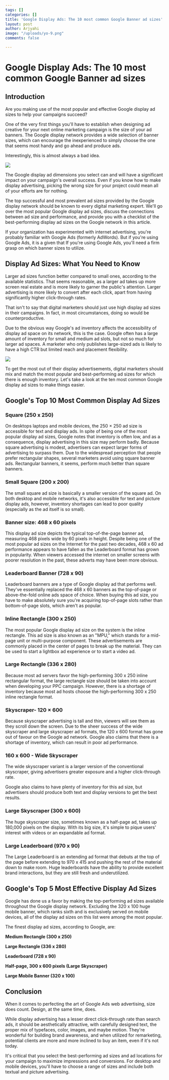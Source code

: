 ```yaml
---
tags: []
categories: []
title: 'Google Display Ads: The 10 most common Google Banner ad sizes'
layout: post
author: Arjyahi
image: "/uploads/yo-9.png"
comments: false

---
```

# **Google Display Ads: The 10 most common Google Banner ad sizes**

## **Introduction**

Are you making use of the most popular and effective Google display ad sizes to help your campaigns succeed?

One of the very first things you'll have to establish when designing ad creative for your next online marketing campaign is the size of your ad banners. The Google display network provides a wide selection of banner sizes, which can encourage the inexperienced to simply choose the one that seems most handy and go ahead and produce ads.

Interestingly, this is almost always a bad idea.

![](/uploads/pexels-caio-67112.jpg)

The Google display ad dimensions you select can and will have a significant impact on your campaign's overall success. Even if you know how to make display advertising, picking the wrong size for your project could mean all of your efforts are for nothing.

The top successful and most prevalent ad sizes provided by the Google display network should be known to every digital marketing expert. We'll go over the most popular Google display ad sizes, discuss the connections between ad size and performance, and provide you with a checklist of the best-performing display ad sizes on the Google network in this article.

If your organization has experimented with internet advertising, you're probably familiar with Google Ads (formerly AdWords). But if you're using Google Ads, it is a given that If you're using Google Ads, you'll need a firm grasp on which banner sizes to utilize.

## **Display Ad Sizes: What You Need to Know**

Larger ad sizes function better compared to small ones, according to the available statistics. That seems reasonable, as a larger ad takes up more screen real estate and is more likely to garner the public's attention. Larger advertising is more likely to convert after each click, apart from having significantly higher click-through rates.

That isn't to say that digital marketers should just use high display ad sizes in their campaigns. In fact, in most circumstances, doing so would be counterproductive.

Due to the obvious way Google's ad inventory affects the accessibility of display ad space on its network, this is the case. Google often has a large amount of inventory for small and medium ad slots, but not so much for larger ad spaces. A marketer who only publishes large-sized ads is likely to have a high CTR but limited reach and placement flexibility.

![](/uploads/google-g7396779da_1920.jpg)

To get the most out of their display advertisements, digital marketers should mix and match the most popular and best-performing ad sizes for which there is enough inventory. Let's take a look at the ten most common Google display ad sizes to make things easier.

## **Google's Top 10 Most Common Display Ad Sizes**

### Square (250 x 250)

On desktops laptops and mobile devices, the 250 × 250 ad size is accessible for text and display ads. In spite of being one of the most popular display ad sizes, Google notes that inventory is often low, and as a consequence, display advertising in this size may perform badly. Because square advertising is modest, advertisers can expect larger forms of advertising to surpass them. Due to the widespread perception that people prefer rectangular shapes, several marketers avoid using square banner ads. Rectangular banners, it seems, perform much better than square banners.

### Small Square (200 x 200)

The small square ad size is basically a smaller version of the square ad. On both desktop and mobile networks, it's also accessible for text and picture display ads, however, inventory shortages can lead to poor quality (especially as the ad itself is so small).

### Banner size: 468 x 60 pixels

This display ad size depicts the typical top-of-the-page banner ad, measuring 468 pixels wide by 60 pixels in height. Despite being one of the most popular ad sizes on the Internet for the past two decades, 468 x 60 ad performance appears to have fallen as the Leaderboard format has grown in popularity. When viewers accessed the internet on smaller screens with poorer resolution in the past, these adverts may have been more obvious.

### Leaderboard Banner (728 x 90)

Leaderboard banners are a type of Google display ad that performs well. They've essentially replaced the 468 x 60 banners as the top-of-page or above-the-fold online ads space of choice. When buying this ad size, you have to make absolutely sure you're acquiring top-of-page slots rather than bottom-of-page slots, which aren't as popular.

### Inline Rectangle (300 x 250)

The most popular Google display ad size on the system is the inline rectangle. This ad size is also known as an "MPU," which stands for a mid-page unit or multi-purpose component. These advertisements are commonly placed in the center of pages to break up the material. They can be used to start a lightbox ad experience or to start a video ad.

### Large Rectangle (336 x 280)

Because most ad servers favor the high-performing 300 x 250 inline rectangular format, the large rectangle size should be taken into account when developing your PPC campaign. However, there is a shortage of inventory because most ad hosts choose the high-performing 300 x 250 inline rectangle format.

### Skyscraper- 120 × 600

Because skyscraper advertising is tall and thin, viewers will see them as they scroll down the screen. Due to the sheer success of the wide skyscraper and large skyscraper ad formats, the 120 x 600 format has gone out of favour on the Google ad network. Google also claims that there is a shortage of inventory, which can result in poor ad performance.

### 160 x 600 - Wide Skyscraper

The wide skyscraper variant is a larger version of the conventional skyscraper, giving advertisers greater exposure and a higher click-through rate.

Google also claims to have plenty of inventory for this ad size, but advertisers should produce both text and display versions to get the best results.

### Large Skyscraper (300 x 600)

The huge skyscraper size, sometimes known as a half-page ad, takes up 180,000 pixels on the display. With its big size, it's simple to pique users' interest with videos or an expandable ad format.

### Large Leaderboard (970 x 90)

The Large Leaderboard is an extending ad format that debuts at the top of the page before extending to 970 x 415 and pushing the rest of the material down to make room. Huge leaderboards have the ability to provide excellent brand interactions, but they are still fresh and underutilized.

## **Google's Top 5 Most Effective Display Ad Sizes**

Google has done us a favor by making the top-performing ad sizes available throughout the Google display network. Excluding the 320 x 100 huge mobile banner, which ranks sixth and is exclusively served on mobile devices, all of the display ad sizes on this list were among the most popular.

The finest display ad sizes, according to Google, are:

**Medium Rectangle (300 x 250)**

**Large Rectangle (336 x 280)**

**Leaderboard (728 x 90)**

**Half-page, 300 x 600 pixels (Large Skyscraper)**

**Large Mobile Banner (320 x 100)**

## **Conclusion**

When it comes to perfecting the art of Google Ads web advertising, size does count. Design, at the same time, does.

While display advertising has a lesser direct click-through rate than search ads, it should be aesthetically attractive, with carefully designed text, the proper mix of typefaces, color, images, and maybe motion. They're wonderful for building brand awareness, and when utilized for remarketing, potential clients are more and more inclined to buy an item, even if it's not today.

It's critical that you select the best-performing ad sizes and ad locations for your campaign to maximize impressions and conversions. For desktop and mobile devices, you'll have to choose a range of sizes and include both textual and picture advertising.